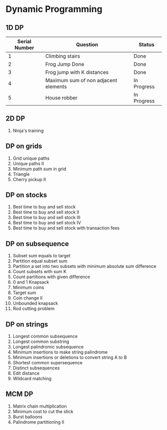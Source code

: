 # Dynamic Programming

## 1D DP

| Serial Number | Question | Status|
| ------------- | ------ | ---- |
| 1 | Climbing stairs | Done |
| 2 | Frog Jump Done | Done |
| 3 | Frog jump with K distances | Done |
| 4 | Maximum sum of non adjacent elements | In Progress |
| 5 | House robber | In Progress |

## 2D DP

1. Ninja's training

## DP on grids

1. Grid unique paths
2. Unique paths II
3. Minimum path sum in grid
4. Triangle
5. Cherry pickup II

## DP on stocks

1. Best time to buy and sell stock
2. Best time to buy and sell stock II
3. Best time to buy and sell stock III
4. Best time to buy and sell stock IV
5. Best time to buy and sell stock with transaction fees

## DP on subsequence

1. Subset sum equals to target
2. Partition equal subset sum
3. Partition a set into two subsets with minimum absolute sum difference
4. Count subsets with sum K
5. Count partitions with given difference
6. 0 and 1 Knapsack
7. Minimum coins
8. Target sum
9. Coin change II
10. Unbounded knapsack
11. Rod cutting problem

## DP on strings

1. Longest common subsequence
2. Longest common substring
3. Longest palindromic subsequence
4. Minimum insertions to make string palindrome
5. Minimum insertions or deletions to convert string A to B
6. Shortest common supersequence
7. Distinct subsequences
8. Edit distance
9. Wildcard matching

## MCM DP

1. Matrix chain multiplication
2. Minimum cost to cut the stick
3. Burst balloons
4. Palindrome partitioning II